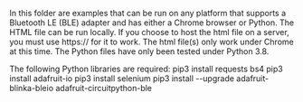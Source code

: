 In this folder are examples that can be run on any platform that supports a Bluetooth LE (BLE) adapter and has either a Chrome browser or Python. The HTML file can be run locally. If you choose to host the html file on a server, you must use https:// for it to work. The html file(s) only work under Chrome at this time. The Python files have only been tested under Python 3.8. 

The following Python libraries are required:
pip3 install requests bs4
pip3 install adafruit-io
pip3 install selenium
pip3 install --upgrade adafruit-blinka-bleio adafruit-circuitpython-ble
